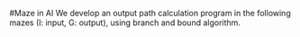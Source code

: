 #Maze in AI
We develop an output path calculation program in the following mazes (I: input, G: output), using branch and bound algorithm.

